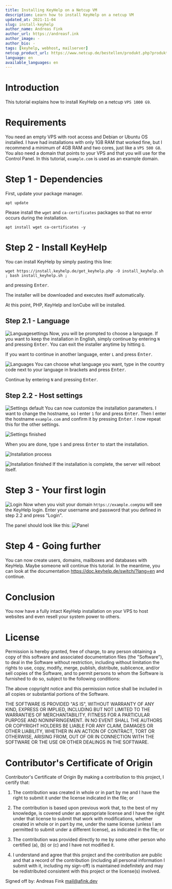 ```yaml
---
title: Installing KeyHelp on a Netcup VM
description: Learn how to install KeyHelp on a netcup VM
updated_at: 2021-11-04
slug: install-keyhelp
author_name: Andreas Fink
author_url: https://andreasf.ink
author_image: -
author_bio: -
tags: [keyhelp, webhost, mailserver]
netcup_product_url: https://www.netcup.de/bestellen/produkt.php?produkt=2894
language: en
available_languages: en
---
```


# Introduction

This tutorial explains how to install KeyHelp on a netcup `VPS 1000 G9`.

# Requirements

You need an empty VPS with root access and Debian or Ubuntu OS installed. I have had installations with only 1GB RAM that worked fine, but I recommend a minimum of 4GB RAM and two cores, just like a `VPS 500 G8`.
You also need a domain that points to your VPS and that you will use for the Control Panel. In this tutorial, `example.com` is used as an example domain.

# Step 1 - Dependencies

First, update your package manager.

```
apt update
```

Please install the `wget` and `ca-certificates` packages so that no error occurs during the installation.

```
apt install wget ca-certificates -y
```

# Step 2 - Install KeyHelp

You can install KeyHelp by simply pasting this line:

```
wget https://install.keyhelp.de/get_keyhelp.php -O install_keyhelp.sh ; bash install_keyhelp.sh ;
```

and pressing <kbd>Enter</kbd>.

The installer will be downloaded and executes itself automatically.

At this point, PHP, KeyHelp and IonCube will be installed.

## Step 2.1 - Language

![Languagesettings](./images/lang.png)
Now, you will be prompted to choose a language. If you want to keep the installation in English, simply continue by entering `N` and pressing <kbd>Enter</kbd>. You can exit the installer anytime by hitting `Q`.

If you want to continue in another language, enter `L` and press <kbd>Enter</kbd>.

![Languages](./images/languages.png)
You can choose what language you want, type in the country code next to your language in brackets and press <kbd>Enter</kbd>.

Continue by entering `N` and pressing <kbd>Enter</kbd>.

## Step 2.2 - Host settings

![Settings default](./images/settings_0.png)
You can now customize the installation parameters. I want to change the hostname, so I enter `1` for and press <kbd>Enter</kbd>. Then I enter the hostname `example.com` and confirm it by pressing <kbd>Enter</kbd>. I now repeat this for the other settings.

![Settings finished](./images/settings_1.png)

When you are done, type `S` and press <kbd>Enter</kbd> to start the installation.

![Installation process](./images/install.png)

![Installation finished](./images/done.png)
If the installation is complete, the server will reboot itself.

# Step 3 - Your first login

![Login](./images/login.png)
Now when you visit your domain `https://example.com`you will see the KeyHelp login. Enter your username and password that you defined in step 2.2 and press "Login".

The panel should look like this:
![Panel](./images/panel.png)

# Step 4 - Going further

You can now create users, domains, mailboxes and databases with KeyHelp. Maybe someone will continue this tutorial. In the meantime, you can look at the documentation https://doc.keyhelp.de/switch/?lang=en and continue.

# Conclusion

You now have a fully intact KeyHelp installation on your VPS to host websites and even resell your system power to others.

# License

Permission is hereby granted, free of charge, to any person obtaining a copy
of this software and associated documentation files (the "Software"), to deal
in the Software without restriction, including without limitation the rights
to use, copy, modify, merge, publish, distribute, sublicence, and/or sell
copies of the Software, and to permit persons to whom the Software is
furnished to do so, subject to the following conditions:

The above copyright notice and this permission notice shall be included in all
copies or substantial portions of the Software.

THE SOFTWARE IS PROVIDED "AS IS", WITHOUT WARRANTY OF ANY KIND, EXPRESS OR
IMPLIED, INCLUDING BUT NOT LIMITED TO THE WARRANTIES OF MERCHANTABILITY,
FITNESS FOR A PARTICULAR PURPOSE AND NONINFRINGEMENT. IN NO EVENT SHALL THE
AUTHORS OR COPYRIGHT HOLDERS BE LIABLE FOR ANY CLAIM, DAMAGES OR OTHER
LIABILITY, WHETHER IN AN ACTION OF CONTRACT, TORT OR OTHERWISE, ARISING FROM,
OUT OF OR IN CONNECTION WITH THE SOFTWARE OR THE USE OR OTHER DEALINGS IN THE
SOFTWARE.

# Contributor's Certificate of Origin

Contributor's Certificate of Origin By making a contribution to this project, I certify that:

1.  The contribution was created in whole or in part by me and I have the right to submit it under the license indicated in the file; or

2.  The contribution is based upon previous work that, to the best of my knowledge, is covered under an appropriate license and I have the right under that license to submit that work with modifications, whether created in whole or in part by me, under the same license (unless I am permitted to submit under a different license), as indicated in the file; or

3.  The contribution was provided directly to me by some other person who certified (a), (b) or (c) and I have not modified it.

4.  I understand and agree that this project and the contribution are public and that a record of the contribution (including all personal information I submit with it, including my sign-off) is maintained indefinitely and may be redistributed consistent with this project or the license(s) involved.

Signed off by: Andreas Fink mail@afink.dev
